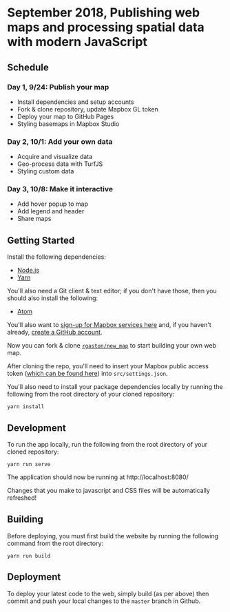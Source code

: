 # September 2018, Publishing web maps and processing spatial data with modern JavaScript

## Schedule

### Day 1, 9/24: Publish your map

- Install dependencies and setup accounts
- Fork & clone repository, update Mapbox GL token
- Deploy your map to GitHub Pages
- Styling basemaps in Mapbox Studio

### Day 2, 10/1: Add your own data

- Acquire and visualize data
- Geo-process data with TurfJS
- Styling custom data

### Day 3, 10/8: Make it interactive

- Add hover popup to map
- Add legend and header
- Share maps

## Getting Started
Install the following dependencies:
- [Node.js](https://nodejs.org/)
- [Yarn](https://yarnpkg.com/en/docs/install)

You'll also need a Git client & text editor; if you don't have those, then you should also install the following:
- [Atom](https://atom.io)

You'll also want to [sign-up for Mapbox services here](https://www.mapbox.com/signup/) and, if you haven't already, [create a GitHub account](https://github.com).

Now you can fork & clone [`rgaston/new_map`](https://github.com/rgaston/new_map) to start building your own web map.

After cloning the repo, you'll need to insert your Mapbox public access token ([which can be found here](https://www.mapbox.com/account/)) into `src/settings.json`.

You'll also need to install your package dependencies locally by running the following from the root directory of your cloned repository:
```
yarn install
```

## Development
To run the app locally, run the following from the root directory of your cloned repository:
```
yarn run serve
```

The application should now be running at http://localhost:8080/

Changes that you make to javascript and CSS files will be automatically refreshed!

## Building
Before deploying, you must first build the website by running the following command from the root directory: 
```
yarn run build
```

## Deployment
To deploy your latest code to the web, simply build (as per above) then commit and push your local changes to the `master` branch in Github.
